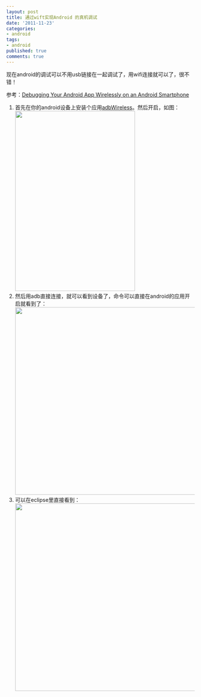 ```yaml
---
layout: post
title: 通过wift实现Android 的真机调试
date: '2011-11-23'
categories:
- android
tags:
- android
published: true
comments: true
---
```

<p>现在android的调试可以不用usb链接在一起调试了，用wifi连接就可以了，很不错！</p>

<p>参考：<a title="Debugging Your Android App Wirelessly on an Android Smartphone" href="http://www.jessechen.net/blog/debugging-your-android-app-wirelessly-on-an-android-smartphone/" target="_blank">Debugging Your Android App Wirelessly on an Android Smartphone</a>
<ol>
	<li>首先在你的android设备上安装个应用<a href="https://market.android.com/details?id=siir.es.adbWireless&amp;feature=search_result">adbWireless</a>。然后开启，如图：
<br>
<img class="alignnone size-full wp-image-968" title="5568035211_7dcd1ed9ed" src="{{urls.media}}/2011/11/5568035211_7dcd1ed9ed.jpeg" alt="" width="320" height="480" /></li>
	<li>然后用adb直接连接，就可以看到设备了，命令可以直接在android的应用开启就看到了：
<img class="alignnone size-full wp-image-969" title="2011-03-16_2103" src="{{urls.media}}/2011/11/2011-03-16_2103.png" alt="" width="500" /></li>
	<li>可以在eclipse里直接看到：
    <br>
<img class="alignnone size-full wp-image-970" title="2011-03-16_2044" src="{{urls.media}}/2011/11/2011-03-16_2044.png" alt="" width="500"  /></li>
</ol></p>

